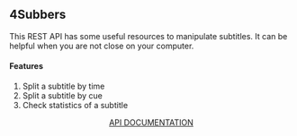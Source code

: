 ## 4Subbers

This REST API has some useful resources to manipulate subtitles.
It can be helpful when you are not close on your computer.

#### Features
1. Split a subtitle by time
2. Split a subtitle by cue
3. Check statistics of a subtitle

<p align="center">
<a href="https://documenter.getpostman.com/view/1032829/S1TSYeSn?version=latest">API DOCUMENTATION</a>
</p>